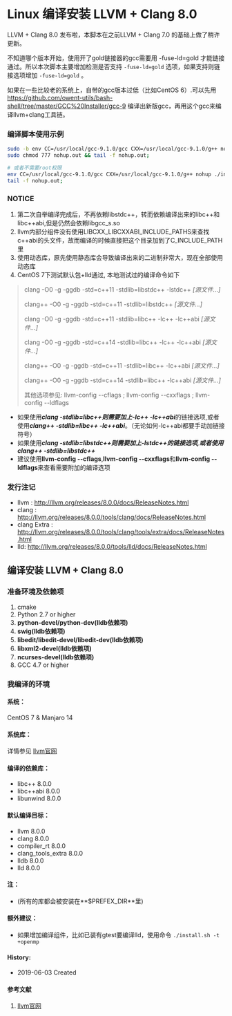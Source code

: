 Linux 编译安装 LLVM + Clang 8.0
======

LLVM + Clang 8.0 发布啦，本脚本在之前LLVM + Clang 7.0 的基础上做了稍许更新。

不知道哪个版本开始，使用开了gold链接器的gcc需要用 -fuse-ld=gold 才能链接通过。所以本次脚本主要增加检测是否支持 ```-fuse-ld=gold``` 选项，如果支持则链接选项增加 ```-fuse-ld=gold``` 。

如果在一些比较老的系统上，自带的gcc版本过低（比如CentOS 6）.可以先用 https://github.com/owent-utils/bash-shell/tree/master/GCC%20Installer/gcc-9 编译出新版gcc，再用这个gcc来编译llvm+clang工具链。

### 编译脚本使用示例
```bash
sudo -b env CC=/usr/local/gcc-9.1.0/gcc CXX=/usr/local/gcc-9.1.0/g++ nohup ./install.sh
sudo chmod 777 nohup.out && tail -f nohup.out;

# 或者不需要root权限
env CC=/usr/local/gcc-9.1.0/gcc CXX=/usr/local/gcc-9.1.0/g++ nohup ./install.sh -p $HOME/prebuilt/llvm-8.0 &
tail -f nohup.out;
```

### NOTICE

1. 第二次自举编译完成后，不再依赖libstdc++，转而依赖编译出来的libc++和libc++abi,但是仍然会依赖libgcc_s.so
2. llvm内部分组件没有使用LIBCXX_LIBCXXABI_INCLUDE_PATHS来查找c++abi的头文件，故而编译的时候直接把这个目录加到了C_INCLUDE_PATH里
3. 使用动态库，原先使用静态库会导致编译出来的二进制非常大，现在全部使用动态库
4. CentOS 7下测试默认包+lld通过, 本地测试过的编译命令如下
> clang -O0 -g -ggdb -std=c++11 -stdlib=libstdc++ -lstdc++ *[源文件...]*
> 
> clang++ -O0 -g -ggdb -std=c++11 -stdlib=libstdc++ *[源文件...]*
> 
> clang -O0 -g -ggdb -std=c++11 -stdlib=libc++ -lc++ -lc++abi *[源文件...]*
> 
> clang -O0 -g -ggdb -std=c++14 -stdlib=libc++ -lc++ -lc++abi *[源文件...]*
> 
> clang++ -O0 -g -ggdb -std=c++11 -stdlib=libc++ -lc++abi *[源文件...]*
> 
> clang++ -O0 -g -ggdb -std=c++14 -stdlib=libc++ -lc++abi *[源文件...]*
> 
> 其他选项参见: llvm-config --cflags ; llvm-config --cxxflags ; llvm-config --ldflags


* 如果使用***clang -stdlib=libc++***则需要加上***-lc++ -lc++abi***的链接选项,或者使用***clang++ -stdlib=libc++ -lc++abi***。（无论如何-lc++abi都要手动加链接符号）
* 如果使用***clang -stdlib=libstdc++***则需要加上***-lstdc++***的链接选项,或者使用***clang++ -stdlib=libstdc++***
* 建议使用**llvm-config --cflags**,**llvm-config --cxxflags**和**llvm-config --ldflags**来查看需要附加的编译选项

### 发行注记
+ llvm : http://llvm.org/releases/8.0.0/docs/ReleaseNotes.html
+ clang : http://llvm.org/releases/8.0.0/tools/clang/docs/ReleaseNotes.html
+ clang Extra : http://llvm.org/releases/8.0.0/tools/clang/tools/extra/docs/ReleaseNotes.html
+ lld: http://llvm.org/releases/8.0.0/tools/lld/docs/ReleaseNotes.html

## 编译安装 LLVM + Clang 8.0
### 准备环境及依赖项

1. cmake
2. Python 2.7 or higher
3. **python-devel/python-dev(lldb依赖项)**
4. **swig(lldb依赖项)**
5. **libedit/libedit-devel/libedit-dev(lldb依赖项)**
6. **libxml2-devel(lldb依赖项)**
7. **ncurses-devel(lldb依赖项)**
8. GCC 4.7 or higher

### 我编译的环境
#### 系统：
CentOS 7 & Manjaro 14

#### 系统库：
详情参见 [llvm官网](http://llvm.org/)

#### 编译的依赖库：
+ libc++ 8.0.0
+ libc++abi 8.0.0
+ libunwind 8.0.0

#### 默认编译目标：
+ llvm 8.0.0
+ clang 8.0.0
+ compiler_rt 8.0.0
+ clang_tools_extra 8.0.0
+ lldb 8.0.0
+ lld 8.0.0

#### 注：
+ (所有的库都会被安装在**$PREFEX_DIR**里)

#### 额外建议：
+ 如果增加编译组件，比如已装有gtest要编译lld，使用命令 ```./install.sh -t +openmp```

#### History:
+ 2019-06-03     Created

#### 参考文献
1. [llvm官网](http://llvm.org/)